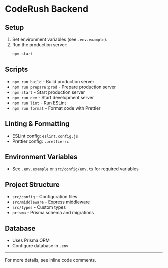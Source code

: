 # CodeRush Backend

## Setup

1. Set environment variables (see `.env.example`).
2. Run the production server:
   ```bash
   npm start
   ```

## Scripts

- `npm run build` - Build production server
- `npm run prepare:prod` - Prepare production server
- `npm start` - Start production server
- `npm run dev` - Start development server
- `npm run lint` - Run ESLint
- `npm run format` - Format code with Prettier

## Linting & Formatting

- ESLint config: `eslint.config.js`
- Prettier config: `.prettierrc`

## Environment Variables

- See `.env.example` or `src/config/env.ts` for required variables

## Project Structure

- `src/config` - Configuration files
- `src/middleware` - Express middleware
- `src/types` - Custom types
- `prisma` - Prisma schema and migrations

## Database

- Uses Prisma ORM
- Configure database in `.env`

---

For more details, see inline code comments.
